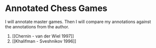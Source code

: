 # Annotated Chess Games
I will annotate master games. Then I will compare my annotations against the annotations from the author. 

1. [[Chernin  - van der Wiel 1997]]
2. [[Khalifman - Sveshnikov 1996]]